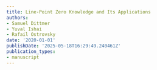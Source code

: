 ```yaml
---
title: Line-Point Zero Knowledge and Its Applications
authors:
- Samuel Dittmer
- Yuval Ishai
- Rafail Ostrovsky
date: '2020-01-01'
publishDate: '2025-05-18T16:29:49.240461Z'
publication_types:
- manuscript
---
```

